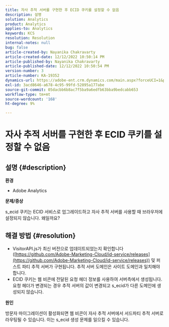 ```yaml
---
title: 자사 추적 서버를 구현한 후 ECID 쿠키를 설정할 수 없음
description: 설명
solution: Analytics
product: Analytics
applies-to: Analytics
keywords: KCS
resolution: Resolution
internal-notes: null
bug: false
article-created-by: Nayanika Chakravarty
article-created-date: 12/12/2022 10:50:14 PM
article-published-by: Nayanika Chakravarty
article-published-date: 12/12/2022 10:50:54 PM
version-number: 3
article-number: KA-19352
dynamics-url: https://adobe-ent.crm.dynamics.com/main.aspx?forceUCI=1&pagetype=entityrecord&etn=knowledgearticle&id=12c5dd52-6f7a-ed11-81ac-6045bd006b25
exl-id: 3acd8646-a678-4c95-99fd-52895a177abe
source-git-commit: 05dacbb6b8ac7f5ba9a6edfb63bba9bedcabb653
workflow-type: tm+mt
source-wordcount: '168'
ht-degree: 9%

---
```


# 자사 추적 서버를 구현한 후 ECID 쿠키를 설정할 수 없음

## 설명 {#description}


<b>환경</b>

- Adobe Analytics

<b>문제/증상</b>

s_ecid 쿠키는 ECID 서비스로 업그레이드하고 자사 추적 서버를 사용할 때 브라우저에 설정되지 않습니다. 왜일까요?


## 해결 방법 {#resolution}


- VisitorAPI.js가 최신 버전으로 업데이트되었는지 확인합니다([https://github.com/Adobe-Marketing-Cloud/id-service/releases](https://github.com/Adobe-Marketing-Cloud/id-service/releases)) 및 퍼스트 파티 추적 서버가 구현됩니다. 추적 서버 도메인은 사이트 도메인과 일치해야 합니다.
- ECID 쿠키는 웹 비콘에 전달된 요청 헤더 정보를 사용하여 서버측에서 생성됩니다. 요청 헤더가 변경되는 경우 추적 서버의 값이 변경되고 s_ecid가 다른 도메인에 생성되지 않습니다.


<b>원인</b>

방문자 마이그레이션이 활성화되면 웹 비콘이 자사 추적 서버에서 서드파티 추적 서버로 라우팅될 수 있습니다. 이는 s_ecid 생성 문제를 일으킬 수 있습니다.
